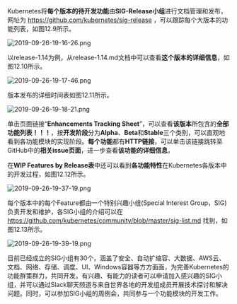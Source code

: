 
<!-- @import "[TOC]" {cmd="toc" depthFrom=1 depthTo=6 orderedList=false} -->

<!-- code_chunk_output -->



<!-- /code_chunk_output -->

Kubernetes将**每个版本的待开发功能**由**SIG\-Release小组**进行文档管理和发布，网址为 https://github.com/kubernetes/sig-release ，可以跟踪每个大版本的功能列表，如图12.9所示。

![2019-09-26-19-16-26.png](./images/2019-09-26-19-16-26.png)

以release\-1.14为例，从release\-1.14.md文档中可以查看**这个版本的详细信息**，如图12.10所示。

![2019-09-26-19-17-46.png](./images/2019-09-26-19-17-46.png)

版本发布的详细时间表如图12.11所示。

![2019-09-26-19-18-21.png](./images/2019-09-26-19-18-21.png)

单击页面链接“**Enhancements Tracking Sheet**”，可以查看**该版本**所包含的**全部功能列表！！！**，按**开发阶段**分为**Alpha**、**Beta**和**Stable**三个类别，可以直观地看到各功能模块的实现阶段。**每个功能**都有**HTTP链接**，可以单击该链接跳转至GitHub中的**相关issue页面**，进一步查看**该功能的详细信息**。

在**WIP Features by Release表**中还可以看到**各功能特性**在Kubernetes各版本中的开发过程，如图12.12所示。

![2019-09-26-19-37-19.png](./images/2019-09-26-19-37-19.png)

每个版本中的每个Feature都由一个特别兴趣小组(Special Interest Group，SIG)负责开发和维护，各SIG小组的介绍可以在 https://github.com/kubernetes/community/blob/master/sig-list.md 找到，如图12.13所示。

![2019-09-26-19-39-19.png](./images/2019-09-26-19-39-19.png)

目前已经成立的SIG小组有30个，涵盖了安全、自动扩缩容、大数据、AWS云、文档、网络、存储、调度、UI、Windows容器等方方面面，为完善Kubernetes的功能群策群力，共同开发。有兴趣、有能力的读者可以申请加入感兴趣的SIG小组，并可以通过Slack聊天频道与来自世界各地的开发组成员开展技术探讨和解决问题。同时，可以参加SIG小组的周例会，共同参与一个功能模块的开发工作。

